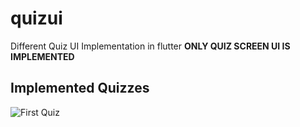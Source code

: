 # quizui

Different Quiz UI Implementation in flutter
**ONLY QUIZ SCREEN UI IS IMPLEMENTED**

## Implemented Quizzes

![First Quiz](https://assets.materialup.com/uploads/d6caaaf9-44d3-4035-9ee4-5ba5130211e0/preview.png)

